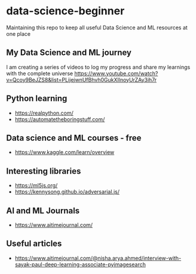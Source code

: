# data-science-beginner
Maintaining this repo to keep all useful Data Science and ML resources at one place

## My Data Science and ML journey
I am creating a series of videos to log my progress and share my learnings with the complete universe
https://www.youtube.com/watch?v=Qcoy9BeJZS8&list=PLijejwnUfBhvh0GukXIlnoyUrZAy3ih7r

## Python learning
- https://realpython.com/
- https://automatetheboringstuff.com/

## Data science and ML courses - free
- https://www.kaggle.com/learn/overview

## Interesting libraries
- https://ml5js.org/
- https://kennysong.github.io/adversarial.js/

## AI and ML Journals
- https://www.aitimejournal.com/

## Useful articles
- https://www.aitimejournal.com/@nisha.arya.ahmed/interview-with-sayak-paul-deep-learning-associate-pyimagesearch
